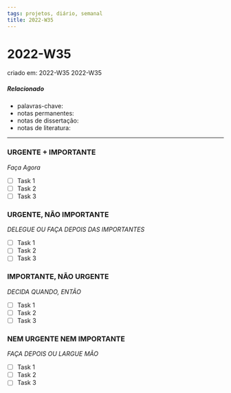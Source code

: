 ```yaml
---
tags: projetos, diário, semanal
title: 2022-W35
---
```


# 2022-W35

criado em: 2022-W35 2022-W35

##### Relacionado

- palavras-chave: 
- notas permanentes: 
- notas de dissertação:
- notas de literatura: 

---

### URGENTE + IMPORTANTE

*Faça Agora*

- [ ] Task 1
- [ ] Task 2
- [ ] Task 3

### URGENTE, NÃO IMPORTANTE

*DELEGUE OU FAÇA DEPOIS DAS IMPORTANTES*

- [ ] Task 1
- [ ] Task 2
- [ ] Task 3

### IMPORTANTE, NÃO URGENTE

*DECIDA QUANDO, ENTÃO*

- [ ] Task 1
- [ ] Task 2
- [ ] Task 3

### NEM URGENTE NEM IMPORTANTE

*FAÇA DEPOIS OU LARGUE MÃO*

- [ ] Task 1
- [ ] Task 2
- [ ] Task 3
